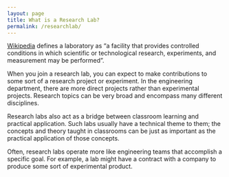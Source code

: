 ```yaml
---
layout: page
title: What is a Research Lab?
permalink: /researchlab/
---
```


<a href="https://en.wikipedia.org/wiki/Laboratory" target="_blank">Wikipedia</a>
defines a laboratory as “a facility that provides controlled conditions in 
which scientific or technological research, experiments, and measurement may be performed”.

When you join a research lab, you can expect to make contributions to some sort 
of a research project or experiment. In the engineering department, there are 
more direct projects rather than experimental projects. Research topics can be 
very broad and encompass many different disciplines.

Research labs also act as a bridge between classroom learning and practical 
application. Such labs usually have a technical theme to them; the concepts and 
theory taught in classrooms can be just as important as the practical 
application of those concepts.

Often, research labs operate more like engineering teams that accomplish a 
specific goal. For example, a lab might have a contract with a company to 
produce some sort of experimental product.

